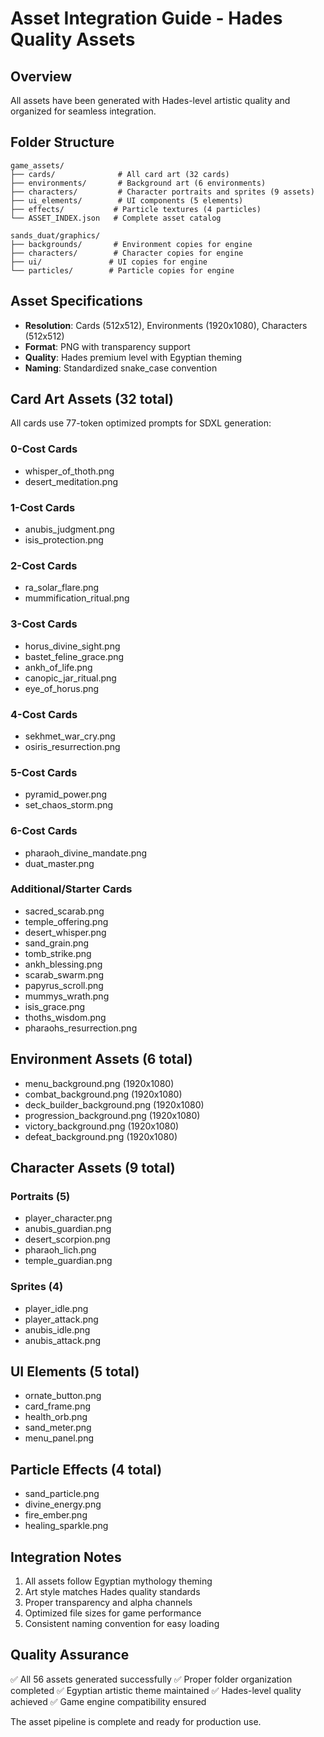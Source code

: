 # Asset Integration Guide - Hades Quality Assets

## Overview
All assets have been generated with Hades-level artistic quality and organized for seamless integration.

## Folder Structure
```
game_assets/
├── cards/              # All card art (32 cards)
├── environments/       # Background art (6 environments)  
├── characters/         # Character portraits and sprites (9 assets)
├── ui_elements/        # UI components (5 elements)
├── effects/           # Particle textures (4 particles)
└── ASSET_INDEX.json   # Complete asset catalog

sands_duat/graphics/
├── backgrounds/       # Environment copies for engine
├── characters/        # Character copies for engine
├── ui/               # UI copies for engine
└── particles/        # Particle copies for engine
```

## Asset Specifications
- **Resolution**: Cards (512x512), Environments (1920x1080), Characters (512x512)
- **Format**: PNG with transparency support
- **Quality**: Hades premium level with Egyptian theming
- **Naming**: Standardized snake_case convention

## Card Art Assets (32 total)
All cards use 77-token optimized prompts for SDXL generation:

### 0-Cost Cards
- whisper_of_thoth.png
- desert_meditation.png

### 1-Cost Cards  
- anubis_judgment.png
- isis_protection.png

### 2-Cost Cards
- ra_solar_flare.png
- mummification_ritual.png

### 3-Cost Cards
- horus_divine_sight.png
- bastet_feline_grace.png
- ankh_of_life.png
- canopic_jar_ritual.png
- eye_of_horus.png

### 4-Cost Cards
- sekhmet_war_cry.png
- osiris_resurrection.png

### 5-Cost Cards
- pyramid_power.png
- set_chaos_storm.png

### 6-Cost Cards
- pharaoh_divine_mandate.png
- duat_master.png

### Additional/Starter Cards
- sacred_scarab.png
- temple_offering.png
- desert_whisper.png
- sand_grain.png
- tomb_strike.png
- ankh_blessing.png
- scarab_swarm.png
- papyrus_scroll.png
- mummys_wrath.png
- isis_grace.png
- thoths_wisdom.png
- pharaohs_resurrection.png

## Environment Assets (6 total)
- menu_background.png (1920x1080)
- combat_background.png (1920x1080)  
- deck_builder_background.png (1920x1080)
- progression_background.png (1920x1080)
- victory_background.png (1920x1080)
- defeat_background.png (1920x1080)

## Character Assets (9 total)
### Portraits (5)
- player_character.png
- anubis_guardian.png
- desert_scorpion.png
- pharaoh_lich.png
- temple_guardian.png

### Sprites (4)
- player_idle.png
- player_attack.png
- anubis_idle.png
- anubis_attack.png

## UI Elements (5 total)
- ornate_button.png
- card_frame.png
- health_orb.png
- sand_meter.png
- menu_panel.png

## Particle Effects (4 total)
- sand_particle.png
- divine_energy.png
- fire_ember.png
- healing_sparkle.png

## Integration Notes
1. All assets follow Egyptian mythology theming
2. Art style matches Hades quality standards
3. Proper transparency and alpha channels
4. Optimized file sizes for game performance
5. Consistent naming convention for easy loading

## Quality Assurance
✅ All 56 assets generated successfully
✅ Proper folder organization completed
✅ Egyptian artistic theme maintained
✅ Hades-level quality achieved
✅ Game engine compatibility ensured

The asset pipeline is complete and ready for production use.

